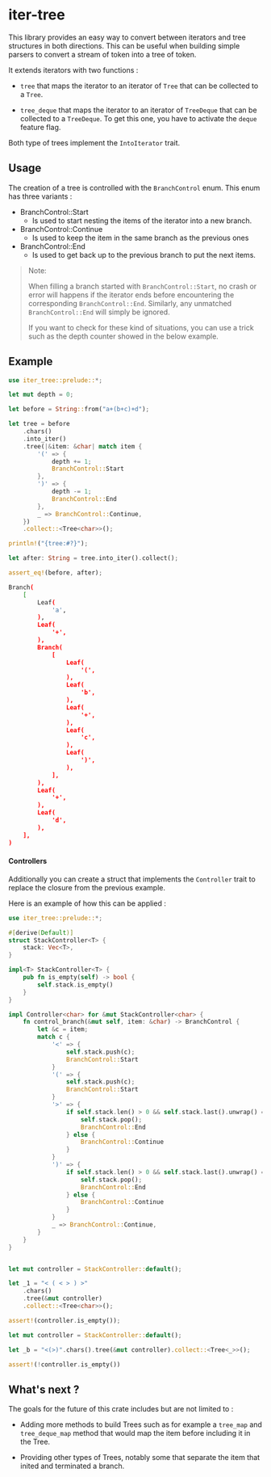 # iter-tree

This library provides an easy way to convert between iterators and tree structures in both directions. This can be useful when building simple parsers to convert a stream of token into a tree of token.

It extends iterators with two functions : 

- `tree` that maps the iterator to an iterator of `Tree` that can be collected to a `Tree`.

- `tree_deque` that maps the iterator to an iterator of `TreeDeque` that can be collected to a `TreeDeque`.
  To get this one, you have to activate the `deque` feature flag.

Both type of trees implement the `IntoIterator` trait.

## Usage

The creation of a tree is controlled with the `BranchControl` enum.
This enum has three variants :

- BranchControl::Start
  - Is used to start nesting the items of the iterator into a new branch.
- BranchControl::Continue
  - Is used to keep the item in the same branch as the previous ones
- BranchControl::End
  - Is used to get back up to the previous branch to put the next items.

> Note:
> 
> When filling a branch started with `BranchControl::Start`, no crash or error will happens if the iterator ends before encountering the corresponding `BranchControl::End`.
> Similarly, any unmatched `BranchControl::End` will simply be ignored.
> 
> If you want to check for these kind of situations, you can use a trick such as the depth counter showed in the below example.

## Example

```rust
use iter_tree::prelude::*;

let mut depth = 0;

let before = String::from("a+(b+c)+d");

let tree = before
    .chars()
    .into_iter()
    .tree(|&item: &char| match item {
        '(' => {
            depth += 1;
            BranchControl::Start
        },
        ')' => { 
            depth -= 1;
            BranchControl::End
        },
        _ => BranchControl::Continue,
    })
    .collect::<Tree<char>>();

println!("{tree:#?}");

let after: String = tree.into_iter().collect();

assert_eq!(before, after);
```

```bash
Branch(
    [
        Leaf(
            'a',
        ),
        Leaf(
            '+',
        ),
        Branch(
            [
                Leaf(
                    '(',
                ),
                Leaf(
                    'b',
                ),
                Leaf(
                    '+',
                ),
                Leaf(
                    'c',
                ),
                Leaf(
                    ')',
                ),
            ],
        ),
        Leaf(
            '+',
        ),
        Leaf(
            'd',
        ),
    ],
)
```

#### Controllers

Additionally you can create a struct that implements the `Controller` trait to replace the closure from the previous example.

Here is an example of how this can be applied :

```rust
use iter_tree::prelude::*;

#[derive(Default)]
struct StackController<T> {
    stack: Vec<T>,
}

impl<T> StackController<T> {
    pub fn is_empty(self) -> bool {
        self.stack.is_empty()
    }
}

impl Controller<char> for &mut StackController<char> {
    fn control_branch(&mut self, item: &char) -> BranchControl {
        let &c = item;
        match c {
            '<' => {
                self.stack.push(c);
                BranchControl::Start
            }
            '(' => {
                self.stack.push(c);
                BranchControl::Start
            }
            '>' => {
                if self.stack.len() > 0 && self.stack.last().unwrap() == &'<' {
                    self.stack.pop();
                    BranchControl::End
                } else {
                    BranchControl::Continue
                }
            }
            ')' => {
                if self.stack.len() > 0 && self.stack.last().unwrap() == &'(' {
                    self.stack.pop();
                    BranchControl::End
                } else {
                    BranchControl::Continue
                }
            }
            _ => BranchControl::Continue,
        }
    }
}


let mut controller = StackController::default();

let _1 = "< ( < > ) >"
    .chars()
    .tree(&mut controller)
    .collect::<Tree<char>>();

assert!(controller.is_empty());

let mut controller = StackController::default();

let _b = "<(>)".chars().tree(&mut controller).collect::<Tree<_>>();

assert!(!controller.is_empty())
```

## What's next ?

The goals for the future of this crate includes but are not limited to :

- Adding more methods to build Trees such as for example a `tree_map` and `tree_deque_map` method that would map the item before including it in the Tree.

- Providing other types of Trees, notably some that separate the item that inited and terminated a branch.
